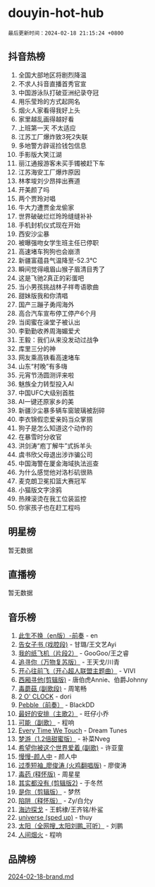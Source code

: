 # douyin-hot-hub

`最后更新时间：2024-02-18 21:15:24 +0800`

## 抖音热榜

1. 全国大部地区将剧烈降温
1. 不求人抖音直播首秀官宣
1. 中国游泳队打破亚洲纪录夺冠
1. 用乐莹玲的方式起网名
1. 烟火人家看得我好上头
1. 家里越乱画得越好看
1. 上班第一天 不太适应
1. 江苏工厂爆炸致3死2失联
1. 多地警方辟谣捡钱包信息
1. 手影版大笑江湖
1. 丽江通报游客未买手镯被赶下车
1. 江苏海安工厂爆炸原因
1. 林孝埈刘少昂摔出赛道
1. 开美颜了吗
1. 两个贾玲对唱
1. 牛大力遭贾金龙偷家
1. 世界破破烂烂玲玲缝缝补补
1. 手机封机仪式现在开始
1. 西安沙尘暴
1. 被曝强吻女学生班主任已停职
1. 高速堵车狗狗也会崩溃
1. 新疆富蕴县气温降至-52.3℃
1. 瞬间觉得峨眉山猴子眉清目秀了
1. 这是飞驰2真正的彩蛋吧
1. 当小男孩挑战林子祥粤语歌曲
1. 甜妹版我和你清唱
1. 国产三蹦子勇闯海外
1. 高合汽车宣布停工停产6个月
1. 当闺蜜在澡堂子被认出
1. 李勤勤收养周海媚爱犬
1. 王毅：我们从来没发动过战争
1. 库里三分的神
1. 网友乘高铁看高速堵车
1. 山东“村晚”有多嗨
1. 元宵节汤圆测评来啦
1. 魅族全力转型投入AI
1. 中国UFC大级别首胜
1. AI一键还原家乡的美
1. 新疆沙尘暴多辆车窗玻璃被刮碎
1. 李衣锦假恋爱亲妈当众掌掴
1. 狗子是怎么知道这个动作的
1. 在暴雪时分收官
1. 洪剑涛“庖丁解牛”式拆羊头
1. 虞书欣父母退出涉诈骗公司
1. 中国海警在厦金海域执法巡查
1. 为什么感觉他对洛杉矶很熟
1. 麦克朗卫冕扣篮大赛冠军
1. 小猫版文字涂鸦
1. 热辣滚烫在我工位装监控
1. 你家孩子也在赶工程吗

## 明星榜

暂无数据

## 直播榜

暂无数据

## 音乐榜

1. [此生不换（en版）-前奏](https://sf5-hl-cdn-tos.douyinstatic.com/obj/tos-cn-ve-2774/oMDvUGwhKrKYDEqXiMYEwxZqBWIJFA92CiLAO) - en
1. [告女子书 (戏腔段)](https://sf5-hl-cdn-tos.douyinstatic.com/obj/tos-cn-ve-2774/osCCzFxWgstBDi92ZfBB4ht7gQENBmQMAl0eI6) - 甘璐/王文艺Ayi
1. [我的纸飞机（片段2）](https://sf5-hl-cdn-tos.douyinstatic.com/obj/tos-cn-ve-2774/oM2ZrKcg2CD5AeRB2gkeXOFB1IxAGJdZPazYHf) - GooGoo/王之睿
1. [追寻你（万物复苏版）](https://sf6-cdn-tos.douyinstatic.com/obj/tos-cn-ve-2774/oYeAZJsbjIDit9APmBg8u6uDUQnHmoCf3gbo74) - 王天戈/川青
1. [开心往前飞（开心超人联盟主题曲）](https://sf5-hl-cdn-tos.douyinstatic.com/obj/tos-cn-ve-2774/9d8fb7c82cf1421fb93a9fe925275e0a) - VIVI
1. [西厢寻他(剪辑版)](https://sf5-hl-cdn-tos.douyinstatic.com/obj/tos-cn-ve-2774/oUsAVfAQKlRNxEv5qxvIB8o5qmIWUcXbzJKJhw) - 唐伯虎Annie、伯爵Johnny
1. [毒蘑菇 (副歌段)](https://sf5-hl-cdn-tos.douyinstatic.com/obj/tos-cn-ve-2774/ocDEUsfdLjxnlFXtfogBCiQCEqYB7QZgZ8VViM) - 周笔畅
1. [2 O' CLOCK](https://sf5-hl-cdn-tos.douyinstatic.com/obj/tos-cn-ve-2774/oIUBICeqlYQHTigCBOnCMlwBZJkgiBjt1oDfbg) - dori
1. [Pebble（前奏）](https://sf5-hl-cdn-tos.douyinstatic.com/obj/tos-cn-ve-2774/5e6913036e674b34b92df6abd1361f00) - BlackDD
1. [最好的安排（主歌2）](https://sf6-cdn-tos.douyinstatic.com/obj/tos-cn-ve-2774/oMMZX1DuHpMwgoDztBmZswgQnbCeeANZxBHkFY) - 旺仔小乔
1. [可能（副歌）](https://sf3-cdn-tos.douyinstatic.com/obj/tos-cn-ve-2774/cde1731888894259b333569393c2fb51) - 程响
1. [Every Time We Touch](https://sf3-cdn-tos.douyinstatic.com/obj/tos-cn-ve-2774/ogN6lUKQeBBfEVhIOMikG1CcJjugxk1tztZyhP) - Dream Tunes
1. [梦游（1.2倍甜蜜版）](https://sf5-hl-cdn-tos.douyinstatic.com/obj/tos-cn-ve-2774/o4gyAUm8hwufoEABmwVIiQtHsFuGzAEEWtNMzo) - 补菜Nveg
1. [希望你被这个世界爱着 (副歌)](https://sf6-cdn-tos.douyinstatic.com/obj/tos-cn-ve-2774/oUHCmWQfZlE3QQBKBeD8rCFLpJzPgCpImhsxMt) - 许亚童
1. [慢慢-颜人中](https://sf6-cdn-tos.douyinstatic.com/obj/tos-cn-ve-2774/ocjHNfBXdBxQNC8ZGAeoLMFTUgtBg8bkExunDC) - 颜人中
1. [过季短袖_廖俊涛 (火鸡翻唱版)](https://sf5-hl-cdn-tos.douyinstatic.com/obj/tos-cn-ve-2774/ogQVJl0tRBKxQgZji7YClFEBrVDeHpPTWfCZbQ) - 廖俊涛
1. [毒药 (释怀版)](https://sf5-hl-cdn-tos.douyinstatic.com/obj/tos-cn-ve-2774/oYILMEAzspdZBIzy4frJNB8ZHPHWAhiwowd4Ad) - 周星星
1. [其实都没有 (剪辑版2)](https://sf3-cdn-tos.douyinstatic.com/obj/tos-cn-ve-2774/oEBNQenHZtBhxYjGgUDQk0BCHTigQafgFlbQ7k) - 于冬然
1. [是你（剪辑版）](https://sf5-hl-cdn-tos.douyinstatic.com/obj/tos-cn-ve-2774/46019dae783c4c969944217fe1cfafc4) - 梦然
1. [陷阱（释怀版）](https://sf6-cdn-tos.douyinstatic.com/obj/tos-cn-ve-2774/oE8C21LeZrzKLDFfQYgMzx4GAIHageG5IzayY7) - Zy/白允y
1. [海边探戈](https://sf5-hl-cdn-tos.douyinstatic.com/obj/tos-cn-ve-2774/os9gE0VQCGqt6VQkZDyBBYvfSDY0QFe3vVmubn) - 王鹤棣/王齐铭/朴鲨
1. [universe (sped up)](https://sf5-hl-cdn-tos.douyinstatic.com/obj/tos-cn-ve-2774/oIQnurQLDCsdYeegkM4CKuVb23MZBXtX6QB8bv) - thuy
1. [太阳（全网搜_太阳刘鹏_可听）](https://sf5-hl-cdn-tos.douyinstatic.com/obj/tos-cn-ve-2774/ogWbyIQnlBFImVbeDocRdCIYtBHlbJXgfZMvgz) - 刘鹏
1. [人间烟火](https://sf5-hl-cdn-tos.douyinstatic.com/obj/tos-cn-ve-2774/947983139f35446684610238bba8e7a9) - 程响

## 品牌榜

[2024-02-18-brand.md](2024-02-18-brand.md)
